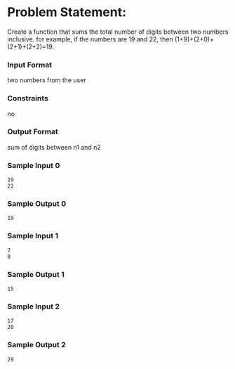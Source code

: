 # Problem Statement:

Create a function that sums the total number of digits between two numbers inclusive. for example, if the numbers are 19 and 22, then (1+9)+(2+0)+(2+1)+(2+2)=19.

### Input Format

two numbers from the user

### Constraints

no

### Output Format

sum of digits between n1 and n2

### Sample Input 0
```
19
22
```
### Sample Output 0
```
19
```
### Sample Input 1
```
7
8
```
### Sample Output 1
```
15
```
### Sample Input 2
```
17
20
```
### Sample Output 2
```
29
```
